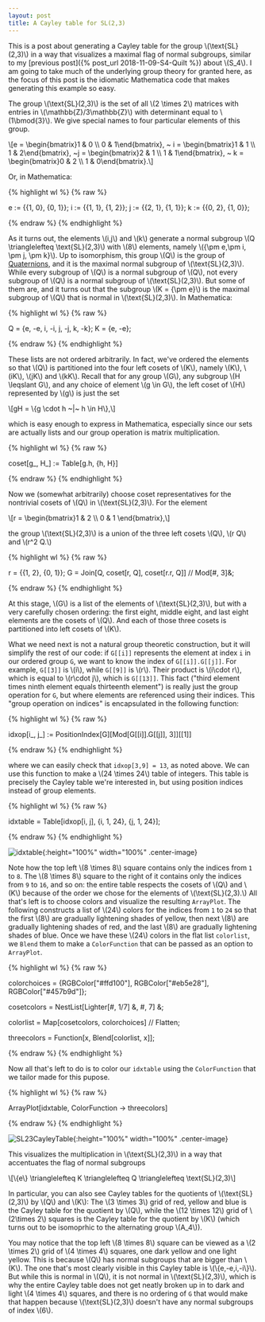 ```yaml
---
layout: post
title: A Cayley table for SL(2,3)
---
```


This is a post about generating a Cayley table for the group \\(\text{SL}(2,3)\\) in a way that visualizes a maximal flag of normal subgroups, similar to my [previous post]({% post_url 2018-11-09-S4-Quilt %}) about \\(S_4\\). I am going to take much of the underlying group theory for granted here, as the focus of this post is the idiomatic Mathematica code that makes generating this example so easy.

The group \\(\text{SL}(2,3)\\) is the set of all \\(2 \times 2\\) matrices with entries in \\(\mathbb{Z}/3\mathbb{Z}\\) with determinant equal to \\(1\bmod{3}\\). We give special names to four particular elements of this group.

\\[e = \begin{bmatrix}1 & 0 \\\ 0 & 1\end{bmatrix}, ~ i = \begin{bmatrix}1 & 1 \\\ 1 & 2\end{bmatrix}, ~j = \begin{bmatrix}2 & 1 \\\ 1 & 1\end{bmatrix}, ~ k = \begin{bmatrix}0 & 2 \\\ 1 & 0\end{bmatrix}.\\]

Or, in Mathematica:

{% highlight wl %}
{% raw %}

e := {{1, 0}, {0, 1}};
i := {{1, 1}, {1, 2}};
j := {{2, 1}, {1, 1}};
k := {{0, 2}, {1, 0}};

{% endraw %}
{% endhighlight %}

As it turns out, the elements \\(i,j\\) and \\(k\\) generate a normal subgroup \\(Q \trianglelefteq \text{SL}(2,3)\\) with \\(8\\) elements, namely \\(\{\pm e,\pm i, \pm j, \pm k\}\\). Up to isomorphism, this group \\(Q\\) is the group of [Quaternions](https://en.wikipedia.org/wiki/Quaternion_group), and it is the maximal normal subgroup of \\(\text{SL}(2,3)\\). While every subgroup of \\(Q\\) is a normal subgroup of \\(Q\\), not every subgroup of \\(Q\\) is a normal subgroup of \\(\text{SL}(2,3)\\). But some of them are, and it turns out that the subgroup \\(K = \{\pm e\}\\) is the maximal subgroup of \\(Q\\) that is normal in \\(\text{SL}(2,3)\\). In Mathematica:

{% highlight wl %}
{% raw %}

Q = {e, -e, i, -i, j, -j, k, -k};
K = {e, -e};

{% endraw %}
{% endhighlight %}

These lists are not ordered arbitrarily. In fact, we've ordered the elements so that \\(Q\\) is partitioned into the four left cosets of \\(K\\), namely \\(K\\), \\(iK\\), \\(jK\\) and \\(kK\\). Recall that for any group \\(G\\), any subgroup \\(H \leqslant G\\), and any choice of element \\(g \in G\\), the left coset of \\(H\\) represented by \\(g\\) is just the set

\\[gH = \\{g \cdot h ~\|~ h \in H\\},\\]

which is easy enough to express in Mathematica, especially since our sets are actually lists and our group operation is matrix multiplication.

{% highlight wl %}
{% raw %}

coset[g_, H_] := Table[g.h, {h, H}]

{% endraw %}
{% endhighlight %}

Now we (somewhat arbitrarily) choose coset representatives for the nontrivial cosets of \\(Q\\) in \\(\text{SL}(2,3)\\). For the element

\\[r = \begin{bmatrix}1 & 2 \\\ 0 & 1 \end{bmatrix},\\]

the group \\(\text{SL}(2,3)\\) is a union of the three left cosets \\(Q\\), \\(r Q\\) and \\(r^2 Q.\\)

{% highlight wl %}
{% raw %}

r = {{1, 2}, {0, 1}};
G = Join[Q, coset[r, Q], coset[r.r, Q]] // Mod[#, 3]&;

{% endraw %}
{% endhighlight %}

At this stage, \\(G\\) is a list of the elements of \\(\text{SL}(2,3)\\), but with a very carefully chosen ordering: the first eight, middle eight, and last eight elements are the cosets of \\(Q\\). And each of those three cosets is partitioned into left cosets of \\(K\\).

What we need next is not a natural group theoretic construction, but it will simplify the rest of our code: if `G[[i]]` represents the element at index `i` in our ordered group `G`, we want to know the index of `G[[i]].G[[j]]`. For example, `G[[3]]` is \\(i\\), while `G[[9]]` is \\(r\\). Their product is \\(i\cdot r\\), which is equal to \\(r\cdot j\\), which is `G[[13]]`. This fact ("third element times ninth element equals thirteenth element") is really just the group operation for `G`, but where elements are referenced using their indices. This "group operation on indices" is encapsulated in the following function:

{% highlight wl %}
{% raw %}

idxop[i_, j_] := PositionIndex[G][Mod[G[[i]].G[[j]], 3]][[1]]

{% endraw %}
{% endhighlight %}

where we can easily check that `idxop[3,9] = 13`, as noted above. We can use this function to make a \\(24 \times 24\\) table of integers. This table is precisely the Cayley table we're interested in, but using position indices instead of group elements.

{% highlight wl %}
{% raw %}

idxtable = Table[idxop[i, j], {i, 1, 24}, {j, 1, 24}];

{% endraw %}
{% endhighlight %}

![idxtable]({{site.url}}/public/idxtable.png){:height="100%" width="100%" .center-image}

Note how the top left \\(8 \times 8\\) square contains only the indices from `1` to `8`. The \\(8 \times 8\\) square to the right of it contains only the indices from `9` to `16`, and so on: the entire table respects the cosets of \\(Q\\) and \\(K\\) because of the order we chose for the elements of \\(\text{SL}(2,3).\\) All that's left is to choose colors and visualize the resulting `ArrayPlot`. The following constructs a list of \\(24\\) colors for the indices from `1` to `24` so that the first \\(8\\) are gradually lightening shades of yellow, then next \\(8\\) are gradually lightening shades of red, and the last \\(8\\) are gradually lightening shades of blue. Once we have these \\(24\\) colors in the flat list `colorlist`, we `Blend` them to make a `ColorFunction` that can be passed as an option to `ArrayPlot`.

{% highlight wl %}
{% raw %}

colorchoices = {RGBColor["#ffd100"],
		RGBColor["#eb5e28"],
		RGBColor["#457b9d"]};
		
cosetcolors = NestList[Lighter[#, 1/7] &, #, 7] &;

colorlist = Map[cosetcolors, colorchoices] // Flatten;

threecolors = Function[x, Blend[colorlist, x]];

{% endraw %}
{% endhighlight %}

Now all that's left to do is to color our `idxtable` using the `ColorFunction` that we tailor made for this pupose.

{% highlight wl %}
{% raw %}

ArrayPlot[idxtable, ColorFunction -> threecolors]

{% endraw %}
{% endhighlight %}

![SL23CayleyTable]({{site.url}}/public/SL23CayleyTable.png){:height="100%" width="100%" .center-image}

This visualizes the multiplication in \\(\text{SL}(2,3)\\) in a way that accentuates the flag of normal subgroups

\\[\\{e\\} \trianglelefteq K \trianglelefteq Q \trianglelefteq \text{SL}(2,3)\\]

In particular, you can also see Cayley tables for the quotients of \\(\text{SL}(2,3)\\) by \\(Q\\) and \\(K\\): The \\(3 \times 3\\) grid of red, yellow and blue is the Cayley table for the quotient by \\(Q\\), while the \\(12 \times 12\\) grid of \\(2\times 2\\) squares is the Cayley table for the quotient by \\(K\\) (which turns out to be isomoprhic to the alternating group \\(A_4\\)).

You may notice that the top left \\(8 \times 8\\) square can be viewed as a \\(2 \times 2\\) grid of \\(4 \times 4\\) squares, one dark yellow and one light yellow. This is because \\(Q\\) has normal subgroups that are bigger than \\(K\\). The one that's most clearly visible in this Cayley table is \\(\\{e,-e,i,-i\\}\\). But while this is normal in \\(Q\\), it is not normal in \\(\text{SL}(2,3)\\), which is why the entire Cayley table does not get neatly broken up in to dark and light \\(4 \times 4\\) squares, and there is no ordering of `G` that would make that happen because \\(\text{SL}(2,3)\\) doesn't have any normal subgroups of index \\(6\\).